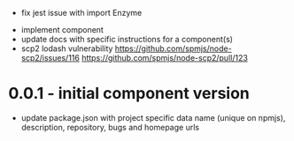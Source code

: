 * fix jest issue with import Enzyme
- implement component
- update docs with specific instructions for a component(s)
- scp2 lodash vulnerability
  https://github.com/spmjs/node-scp2/issues/116
  https://github.com/spmjs/node-scp2/pull/123

# 0.0.1 - initial component version
+ update package.json with project specific data
  name (unique on npmjs), description, repository, bugs and homepage urls
